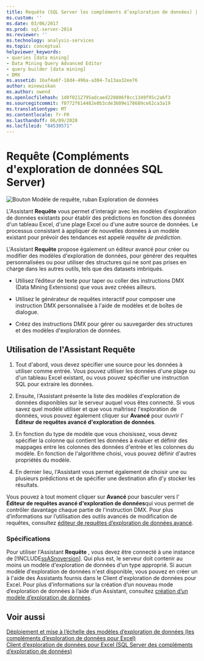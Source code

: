 ```yaml
---
title: Requête (SQL Server les compléments d’exploration de données) | Microsoft Docs
ms.custom: ''
ms.date: 03/06/2017
ms.prod: sql-server-2014
ms.reviewer: ''
ms.technology: analysis-services
ms.topic: conceptual
helpviewer_keywords:
- queries [data mining]
- Data Mining Query Advanced Editor
- query builder [data mining]
- DMX
ms.assetid: 16af4a6f-18d4-496a-a304-7a13aa32ee76
author: minewiskan
ms.author: owend
ms.openlocfilehash: 1d0f0212795adcaed220806f8cc1349f95c2a6f3
ms.sourcegitcommit: f0772f614482e0b3cde3609e178689ce62ca3a19
ms.translationtype: MT
ms.contentlocale: fr-FR
ms.lasthandoff: 06/09/2020
ms.locfileid: "84539571"
---
```

# <a name="query-sql-server-data-mining-add-ins"></a>Requête (Compléments d'exploration de données SQL Server)
  ![Bouton Modèle de requête, ruban Exploration de données](media/dmc-query.gif "Bouton Modèle de requête, ruban Exploration de données")  
  
 L'Assistant **Requête** vous permet d'interagir avec les modèles d'exploration de données existants pour établir des prédictions en fonction des données d'un tableau Excel, d'une plage Excel ou d'une autre source de données. Le processus consistant à appliquer de nouvelles données à un modèle existant pour prévoir des tendances est appelé *requête de prédiction*.  
  
 L'Assistant **Requête** propose également un éditeur avancé pour créer ou modifier des modèles d'exploration de données, pour générer des requêtes personnalisées ou pour utiliser des structures qui ne sont pas prises en charge dans les autres outils, tels que des datasets imbriqués.  
  
-   Utilisez l’éditeur de texte pour taper ou coller des instructions DMX (Data Mining Extensions) que vous avez créées ailleurs.  
  
-   Utilisez le générateur de requêtes interactif pour composer une instruction DMX personnalisée à l'aide de modèles et de boîtes de dialogue.  
  
-   Créez des instructions DMX pour gérer ou sauvegarder des structures et des modèles d'exploration de données.  
  
## <a name="using-the-query-wizard"></a>Utilisation de l'Assistant Requête  
  
1.  Tout d'abord, vous devez spécifier une source pour les données à utiliser comme entrée. Vous pouvez utiliser les données d'une plage ou d'un tableau Excel existant, ou vous pouvez spécifier une instruction SQL pour extraire les données.  
  
2.  Ensuite, l'Assistant présente la liste des modèles d'exploration de données disponibles sur le serveur auquel vous êtes connecté. Si vous savez quel modèle utiliser et que vous maîtrisez l'exploration de données, vous pouvez également cliquer sur **Avancé** pour ouvrir l' **Éditeur de requêtes avancé d'exploration de données**.  
  
3.  En fonction du type de modèle que vous choisissez, vous devez spécifier la colonne qui contient les données à évaluer et définir des mappages entre les colonnes des données d'entrée et les colonnes du modèle. En fonction de l'algorithme choisi, vous pouvez définir d'autres propriétés du modèle.  
  
4.  En dernier lieu, l'Assistant vous permet également de choisir une ou plusieurs prédictions et de spécifier une destination afin d'y stocker les résultats.  
  
 Vous pouvez à tout moment cliquer sur **Avancé** pour basculer vers l' **Éditeur de requêtes avancé d'exploration de données**qui vous permet de contrôler davantage chaque partie de l'instruction DMX. Pour plus d’informations sur l’utilisation des outils avancés de modification de requêtes, consultez [éditeur de requêtes d’exploration de données avancé](advanced-data-mining-query-editor.md).  
  
### <a name="requirements"></a>Spécifications  
 Pour utiliser l'Assistant **Requête** , vous devez être connecté à une instance de [!INCLUDE[ssASnoversion](../includes/ssasnoversion-md.md)]. Qui plus est, le serveur doit contenir au moins un modèle d'exploration de données d'un type approprié. Si aucun modèle d'exploration de données n'est disponible, vous pouvez en créer un à l'aide des Assistants fournis dans le Client d'exploration de données pour Excel. Pour plus d’informations sur la création d’un nouveau mode d’exploration de données à l’aide d’un Assistant, consultez [création d’un modèle d’exploration de données](creating-a-data-mining-model.md).  
  
## <a name="see-also"></a>Voir aussi  
 [Déploiement et mise à l’échelle des modèles d’exploration de données &#40;les compléments d’exploration de données pour Excel&#41;](deploying-and-scaling-mining-models-data-mining-add-ins-for-excel.md)   
 [Client d’exploration de données pour Excel &#40;SQL Server des compléments d’exploration de données&#41;](data-mining-client-for-excel-sql-server-data-mining-add-ins.md)  
  
  

